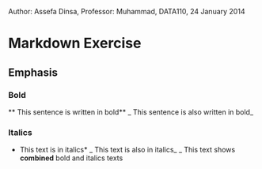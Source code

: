 Author: Assefa Dinsa,
Professor: Muhammad,
DATA110,
24 January 2014

# Markdown Exercise

## Emphasis

### Bold

 ** This sentence is written in bold**
 _ This sentence is also written in bold_

### Italics

 * This text is in italics*
 _ This text is also in italics_
 _ This text shows **combined** bold and italics texts

   
